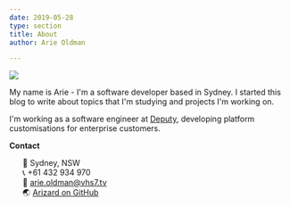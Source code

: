 ```yaml
---
date: 2019-05-28
type: section
title: About
author: Arie Oldman

---
```

<span class="circle-img">
    <img src="/uploads/ArieOldman300px.jpg"/>
</span>

My name is Arie - I'm a software developer based in Sydney. I started this blog to write about topics that I'm studying and projects I'm working on.

I'm working as a software engineer at [Deputy](https://deputy.com), developing platform customisations for enterprise customers.

<div class="about-contact">
<strong>Contact</strong>

* 🏡 Sydney, NSW
* 📞 +61 432 934 970
* 📧 arie.oldman@vhs7.tv
* 🌏 [Arizard on GitHub](https://github.com/Arizard)

</div>

<style>
.about-contact ul {
    list-style: none;
}
</style>
